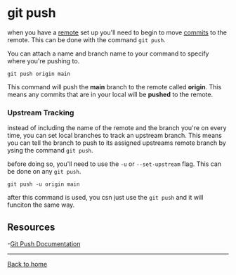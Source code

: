 # git push 

when you have a [remote](./remote.md) set up you'll need to begin to move [commits](./commit.md) to the remote. This can be done with the command `git push`.

You can attach a name and branch name to your command to specify where you're pushing to.

```
git push origin main
```

This command will push the **main** branch to the remote called **origin**. This means any commits that are in your local will be **pushed**  to the remote.

### Upstream Tracking

instead of including the name of the remote and the branch you're on every time, you can set local branches to track an upstream branch. This means you can tell the branch to push to its assigned upstreams remote branch by ysing the command `git push`.

before doing so, you'll need to use the `-u` or `--set-upstream` flag. This can be done on any `git push`.

```
git push -u origin main
```

after this command is used, you csn just use the `git push` and it will funciton the same way.

## Resources

-[Git Push Documentation](htpps://git-scm.com/docs/git-push)

---

[Back to home](../Readme.md)